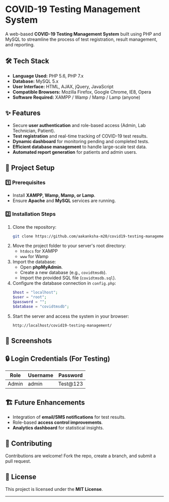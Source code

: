 # COVID-19 Testing Management System

A web-based **COVID-19 Testing Management System** built using PHP and MySQL to streamline the process of test registration, result management, and reporting.

## 🛠 Tech Stack

- **Language Used:** PHP 5.6, PHP 7.x  
- **Database:** MySQL 5.x  
- **User Interface:** HTML, AJAX, jQuery, JavaScript  
- **Compatible Browsers:** Mozilla Firefox, Google Chrome, IE8, Opera  
- **Software Required:** XAMPP / Wamp / Mamp / Lamp (anyone)  

## ✨ Features

- Secure **user authentication** and role-based access (Admin, Lab Technician, Patient).
- **Test registration** and real-time tracking of COVID-19 test results.
- **Dynamic dashboard** for monitoring pending and completed tests.
- **Efficient database management** to handle large-scale test data.
- **Automated report generation** for patients and admin users.

## 📂 Project Setup

### 1️⃣ Prerequisites
- Install **XAMPP, Wamp, Mamp, or Lamp**.
- Ensure **Apache** and **MySQL** services are running.

### 2️⃣ Installation Steps
1. Clone the repository:  
   ```bash
   git clone https://github.com/aakanksha-m20/covid19-testing-management-system.git
   ```
2. Move the project folder to your server's root directory:
   - `htdocs` for XAMPP  
   - `www` for Wamp  
3. Import the database:
   - Open **phpMyAdmin**.
   - Create a new database (e.g., `covidtmsdb`).
   - Import the provided SQL file (`covidtmsdb.sql`).
4. Configure the database connection in `config.php`:
   ```php
   $host = "localhost";
   $user = "root";
   $password = "";
   $database = "covidtmsdb";
   ```
5. Start the server and access the system in your browser:
   ```
   http://localhost/covid19-testing-management/
   ```

## 📸 Screenshots  


## 🔒 Login Credentials (For Testing)
| Role  | Username | Password |
|--------|------------|------------|
| Admin | admin | Test@123 |

## 🏗 Future Enhancements
- Integration of **email/SMS notifications** for test results.
- Role-based **access control improvements**.
- **Analytics dashboard** for statistical insights.

## 🤝 Contributing
Contributions are welcome! Fork the repo, create a branch, and submit a pull request.

## 📜 License
This project is licensed under the **MIT License**.

---

